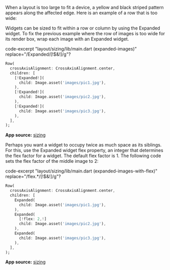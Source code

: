 When a layout is too large to fit a device, a yellow
and black striped pattern appears along the affected edge.
Here is an example of a row that is too wide:

Widgets can be sized to fit within a row or column by using the
Expanded widget. To fix the previous example where the
row of images is too wide for its render box,
wrap each image with an Expanded widget.


code-excerpt "layout/sizing/lib/main.dart (expanded-images)" replace="/Expanded/[!$&!]/g"?
  ```dart
  Row(
    crossAxisAlignment: CrossAxisAlignment.center,
    children: [
      [!Expanded!](
        child: Image.asset('images/pic1.jpg'),
      ),
      [!Expanded!](
        child: Image.asset('images/pic2.jpg'),
      ),
      [!Expanded!](
        child: Image.asset('images/pic3.jpg'),
      ),
    ],
  );
  ```





  **App source:** [sizing](}/layout/sizing)


Perhaps you want a widget to occupy twice as much space as its
siblings. For this, use the Expanded widget flex property,
an integer that determines the flex factor for a widget.
The default flex factor is 1. The following code sets
the flex factor of the middle image to 2:


code-excerpt "layout/sizing/lib/main.dart (expanded-images-with-flex)" replace="/flex.*/[!$&!]/g"?
  ```dart
  Row(
    crossAxisAlignment: CrossAxisAlignment.center,
    children: [
      Expanded(
        child: Image.asset('images/pic1.jpg'),
      ),
      Expanded(
        [!flex: 2,!]
        child: Image.asset('images/pic2.jpg'),
      ),
      Expanded(
        child: Image.asset('images/pic3.jpg'),
      ),
    ],
  );
  ```





  **App source:** [sizing](}/layout/sizing)
